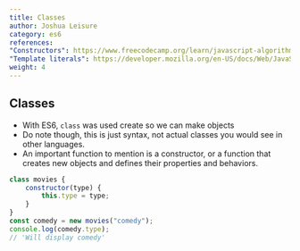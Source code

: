 ```yaml
---
title: Classes
author: Joshua Leisure
category: es6
references: 
"Constructors": https://www.freecodecamp.org/learn/javascript-algorithms-and-data-structures/object-oriented-programming/define-a-constructor-function
"Template literals": https://developer.mozilla.org/en-US/docs/Web/JavaScript/Reference/Template_literals
weight: 4
---
```


## Classes
- With ES6, `class` was used create so we can make objects
- Do note though, this is just syntax, not actual classes you would see in other languages.
- An important function to mention is a constructor, or a function that creates new objects and defines their properties and behaviors.
```javascript
class movies {
    constructor(type) {
        this.type = type;
    }
}
const comedy = new movies("comedy");
console.log(comedy.type); 
// 'Will display comedy'
```